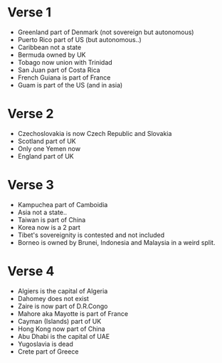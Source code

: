 # Verse 1

- Greenland part of Denmark (not sovereign but autonomous)
- Puerto Rico part of US (but autonomous..)
- Caribbean not a state
- Bermuda owned by UK
- Tobago now union with Trinidad
- San Juan part of Costa Rica
- French Guiana is part of France
- Guam is part of the US (and in asia)


# Verse 2

- Czechoslovakia is now Czech Republic and Slovakia
- Scotland part of UK
- Only one Yemen now
- England part of UK

# Verse 3

- Kampuchea part of Camboidia
- Asia not a state..
- Taiwan is part of China
- Korea now is a 2 part
- Tibet's sovereignity is contested and not included
- Borneo is owned by Brunei, Indonesia and Malaysia in a weird split.

# Verse 4

- Algiers is the capital of Algeria
- Dahomey does not exist
- Zaire is now part of D.R.Congo
- Mahore aka Mayotte is part of France
- Cayman (Islands) part of UK
- Hong Kong now part of China
- Abu Dhabi is the capital of UAE
- Yugoslavia is dead
- Crete part of Greece
